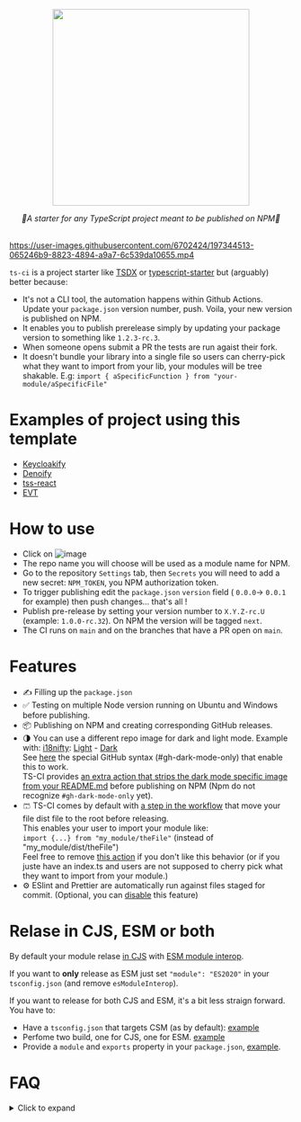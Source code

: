 <p align="center">
    <img width="350" src="https://user-images.githubusercontent.com/6702424/109354825-ab4b8e00-787e-11eb-8336-6009415ecaf6.png">  
</p>
<p align="center">
    <i> 🚀A starter for any TypeScript project meant to be published on NPM🚀</i>
    <br>
    <br>
</p>

https://user-images.githubusercontent.com/6702424/197344513-065246b9-8823-4894-a9a7-6c539da10655.mp4

`ts-ci` is a project starter like [TSDX](https://github.com/formium/tsdx) or [typescript-starter](https://github.com/bitjson/typescript-starter) but (arguably) better because:  
- It's not a CLI tool, the automation happens within Github Actions.  
  Update your `package.json` version number, push. Voila, your new version is published on NPM.  
- It enables you to publish prerelease simply by updating your package version to something like `1.2.3-rc.3`.  
- When someone opens submit a PR the tests are run agaist their fork. 
- It doesn't bundle your library into a single file so users can cherry-pick what they want to import from your lib, your modules will be tree shakable. 
  E.g: `import { aSpecificFunction } from "your-module/aSpecificFile"`  
  

# Examples of project using this template

- [Keycloakify](https://github.com/garronej/keycloakify)
- [Denoify](https://github.com/garronej/denoify)
- [tss-react](https://github.com/garronej/tss-react)
- [EVT](https://github.com/garronej/evt) 

# How to use

- Click on ![image](https://user-images.githubusercontent.com/6702424/127756563-ec5f2d07-d758-43f1-8fac-387847c0d064.png)
- The repo name you will choose will be used as a module name for NPM.
- Go to the repository ``Settings`` tab, then ``Secrets`` you will need to add a new secret:
``NPM_TOKEN``, you NPM authorization token.
- To trigger publishing edit the ``package.json`` ``version`` field ( ``0.0.0``-> ``0.0.1`` for example) then push changes... that's all !
- Publish pre-release by setting your version number to `X.Y.Z-rc.U` (example: `1.0.0-rc.32`). On NPM the version will be tagged `next`.  
- The CI runs on `main` and on the branches that have a PR open on `main`.  

# Features

- ✍️ Filling up the `package.json`
- ✅ Testing on multiple Node version running on Ubuntu and Windows before publishing.
- 📦 Publishing on NPM and creating corresponding GitHub releases.  
- 🌗 You can use a different repo image for dark and light mode. 
  Example with: [i18nifty](https://github.com/etalab/i18nifty): [Light](https://user-images.githubusercontent.com/6702424/200299948-94bacf9d-381e-40f8-b9a3-8e726bcd37c5.png) - [Dark](https://user-images.githubusercontent.com/6702424/200299807-42388349-a5ae-44b2-abd1-0aa538b58da2.png)  
  See [here](https://github.com/etalab/i18nifty/blob/f6ad7bb11514224a416158af7af8e4073c7932c1/README.md?plain=1#L1-L11) the special GitHub syntax (#gh-dark-mode-only) that enable this to work.  
  TS-CI provides [an extra action that strips the dark mode specific image from your README.md](https://github.com/garronej/ts-ci/blob/09916b317c55a04dbf2fc036d7343cd6c6756cc6/.github/workflows/ci.yaml#L105-L107) before publishing on NPM (Npm do not recognize `#gh-dark-mode-only` yet).  
- 🩳 TS-CI comes by default with [a step in the workflow](https://github.com/garronej/ts-ci/blob/09916b317c55a04dbf2fc036d7343cd6c6756cc6/.github/workflows/ci.yaml#L102) that move your file dist file to the root before releasing.  
  This enables your user to import your module like:  
  `import {...} from "my_module/theFile"` (instead of "my_module/dist/theFile")  
  Feel free to remove [this action](https://github.com/garronej/ts-ci/blob/09916b317c55a04dbf2fc036d7343cd6c6756cc6/.github/workflows/ci.yaml#L102) if you don't like this behavior (or if you juste have an index.ts and users are not supposed to cherry
  pick what they want to import from your module.) 
- ⚙️ ESlint and Prettier are automatically run against files staged for commit. (Optional, you can [disable](#disable-linting-and-formatting) this feature)


# Relase in CJS, ESM or both

By default your module relase [in CJS](https://github.com/garronej/ts-ci/blob/8390339b52c98cdbd458d4b945286f999358a1ff/tsconfig.json#L3) with [ESM module interop](https://github.com/garronej/ts-ci/blob/8390339b52c98cdbd458d4b945286f999358a1ff/tsconfig.json#L6).  

If you want to **only** release as ESM just set `"module": "ES2020"` in your `tsconfig.json` (and remove `esModuleInterop`).    

If you want to release for both CJS and ESM, it's a bit less straign forward. You have to:  

- Have a `tsconfig.json` that targets CSM (as by default): [example](https://github.com/garronej/tss-react/blob/main/tsconfig.json)  
- Perfome two build, one for CJS, one for ESM. [example](https://github.com/garronej/tss-react/blob/3cab4732edaff7ba41e3f01b7524b8db47cf7f25/package.json#L43)  
- Provide a `module` and `exports` property in your `package.json`, [example](https://github.com/garronej/tss-react/blob/3cab4732edaff7ba41e3f01b7524b8db47cf7f25/package.json#L11-L41).  

# FAQ

<details>
  <summary>Click to expand</summary>  

## Can I use `npm` (or something else) instead of `yarn`

Yes, just remove the `yarn.lock` file and edit `.github/workflows/ci.yaml`, replace all `yarn ***` by `npm run ****`.  
## What will be included in the npm bundle?

All filles listed in [the files property of your package JSON](https://github.com/garronej/ts_ci/blob/974054f2b83f8170317f2b2fa60b5f78e9336c0b/package.json#L35-L41).  


## How to debug the action

You can increase the verbosity by creating a new secret `ACTIONS_STEP_DEBUG` and setting it to true.  

![image](https://user-images.githubusercontent.com/6702424/144307837-f401c595-4695-45e3-8459-b1c1ca7fabb9.png)

## Disable linting and formatting

Remove [this](https://github.com/garronej/ts_ci/blob/974054f2b83f8170317f2b2fa60b5f78e9336c0b/package.json#L15-L18), [this](https://github.com/garronej/ts_ci/blob/974054f2b83f8170317f2b2fa60b5f78e9336c0b/package.json#L20-L32) and [this](https://github.com/garronej/ts_ci/blob/974054f2b83f8170317f2b2fa60b5f78e9336c0b/package.json#L47-L53) from your `package.json`  
Remove [this](https://github.com/garronej/ts_ci/blob/974054f2b83f8170317f2b2fa60b5f78e9336c0b/.github/workflows/ci.yaml#L12-L26) and [this](https://github.com/garronej/ts_ci/blob/974054f2b83f8170317f2b2fa60b5f78e9336c0b/.github/workflows/ci.yaml#L29) from `github/workflows/ci.yaml`  
Remove `.eslintignore`, `.eslintrc.js`, `.prettierignore` and `.prettierrc.json`.

## Accessing files outside the ``dist/`` directory (when [this line is present in your repo](https://github.com/garronej/ts-ci/blob/eabbcfa5b22777c6b051206d8f4e2c8a8624c853/.github/workflows/ci.yaml#L100))

The drawback of having short import path is that the dir structure  
is not exactly the same in production ( in the npm bundle ) and in development.

The files and directories in ``dist/`` will be moved to the root of the project.  

As a result this won't work in production: 

``src/index.ts``
```typescript
import * as fs from "fs";
import * as path from "path";

const str = fs.readFileSync(
    path.join(__dirname,"..", "package.json")
).toString("utf8");
```

Because ``/dist/index.js`` will be moved to ``/index.js``

You'll have to do: 

``src/index.ts``
```typescript
import * as fs from "fs";
import * as path from "path";
import { getProjectRoot } from "./tools/getProjectRoot";

const str = fs.readFileSync(
    path.join(getProjectRoot(),"package.json")
).toString("utf8");
```

With `getProjectRoot.ts` being:

```typescript
import * as fs from "fs";
import * as path from "path";

function getProjectRootRec(dirPath: string): string {
    if (fs.existsSync(path.join(dirPath, "package.json"))) {
        return dirPath;
    }
    return getProjectRootRec(path.join(dirPath, ".."));
}

let result: string | undefined = undefined;

export function getProjectRoot(): string {
    if (result !== undefined) {
        return result;
    }

    return (result = getProjectRootRec(__dirname));
}
```

</details>
